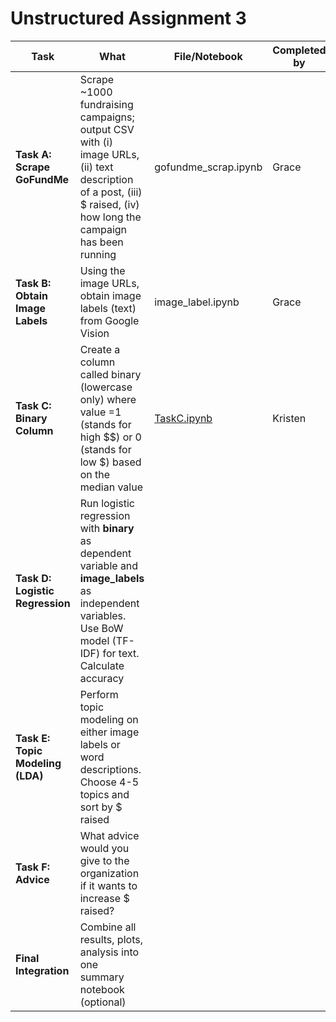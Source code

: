 # Unstructured Assignment 3

| Task                           | What                                                                                  | File/Notebook                                                                                                                                                        | Completed by | Date | Validated by | Notes / PR |
| ------------------------------ | ------------------------------------------------------------------------------------- | -------------------------------------------------------------------------------------------------------------------------------------------------------------------- | ------------ | ---- | ------------ | ---------- |
| **Task A: Scrape GoFundMe**      | Scrape ~1000 fundraising campaigns; output CSV with (i) image URLs, (ii) text description of a post, (iii) $ raised, (iv) how long the campaign has been running | gofundme_scrap.ipynb | Grace | 2 Oct |      |        |
| **Task B: Obtain Image Labels**  | Using the image URLs, obtain image labels (text) from Google Vision | image_label.ipynb | Grace | 2 Oct |              |            |
| **Task C: Binary Column**        | Create a column called binary (lowercase only) where value =1 (stands for high $$) or 0 (stands for low $) based on the median value | <a href="https://colab.research.google.com/github/graccelinn/Unstructured_Assignment_3/blob/main/TaskC.ipynb" target="_blank">TaskC.ipynb</a> | Kristen | 2 Oct |              |            |
| **Task D: Logistic Regression**  | Run logistic regression with **binary** as dependent variable and **image_labels** as independent variables. Use BoW model (TF-IDF) for text. Calculate accuracy         |                          |              |      |              |            |
| **Task E: Topic Modeling (LDA)** | Perform topic modeling on either image labels or word descriptions. Choose 4-5 topics and sort by $ raised          |                          |              |      |              |            |
| **Task F: Advice**               | What advice would you give to the organization if it wants to increase $ raised?   |                           |               |      |              |            |
| **Final Integration**            | Combine all results, plots, analysis into one summary notebook (optional)             |     |              |     |              |            |
